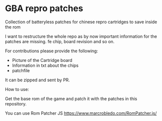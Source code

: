 # GBA repro patches

Collection of batteryless patches for chinese repro cartridges to save inside the rom

I want to restructure the whole repo as by now important information for the patches are missing. fe chip, board revision and so on.

For contributions please provide the following:

 - Picture of the Cartridge board
 - Information in txt about the chips
 - patchfile

It can be zipped and sent by PR.

How to use:

Get the base rom of the game and patch it with the patches in this repository.

You can use Rom Patcher JS
https://www.marcrobledo.com/RomPatcher.js/
